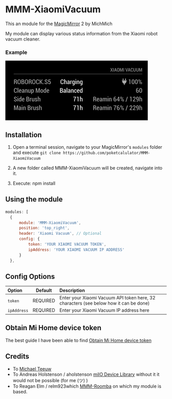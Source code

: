 # MMM-XiaomiVacuum
This an module for the [MagicMirror](https://github.com/MichMich/MagicMirror) 2 by MichMich

My module can display various status information from the Xiaomi robot vacuum cleaner.

### Example
![image](https://github.com/poketcalulator/MMM-XiaomiVacuum/blob/master/image/MMM-XiaomiVacuum.png)

## Installation
1. Open a terminal session, navigate to your MagicMirror's `modules` folder and execute
`git clone https://github.com/poketcalulator/MMM-XiaomiVacuum`

2. A new folder called MMM-XiaomiVacuum will be created, navigate into it.

3. Execute: npm install


## Using the module
````javascript
modules: [
  {
      module: 'MMM-XiaomiVacuum',
      position: 'top_right',
      header: 'Xiaomi Vacuum', // Optional
      config: {
          token: 'YOUR XIAOMI VACUUM TOKEN',
          ipAddress: 'YOUR XIAOMI VACUUM IP ADDRESS'
      }
  },    
````

## Config Options

|Option|Default|Description|
|:---|:---:|:---|
|`token`|REQUIRED|Enter your Xiaomi Vacuum API token here, 32 characters (see below how it can be done)|
|`ipAddress`|REQUIRED|Enter your Xiaomi Vacuum IP address here|


## Obtain Mi Home device token
The best guide I have been able to find
[Obtain Mi Home device token](https://github.com/jghaanstra/com.xiaomi-miio/blob/master/docs/obtain_token.md)


## Credits
- To [Michael Teeuw](https://magicmirror.builders)
- To Andreas Holstenson / aholstenson [miIO Device Library](https://github.com/aholstenson/miio) without it it would not be possible (for me (ツ) )
- To Reagan Elm / relm923which [MMM-Roomba](https://github.com/relm923/MMM-Roomba) on which my module is based.
